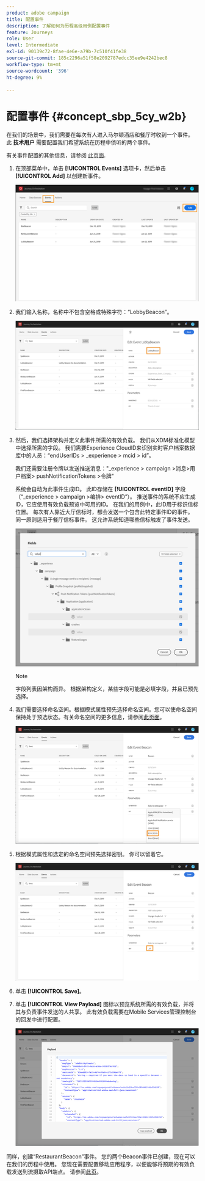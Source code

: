 ```yaml
---
product: adobe campaign
title: 配置事件
description: 了解如何为历程高级用例配置事件
feature: Journeys
role: User
level: Intermediate
exl-id: 90139c72-8fae-4e6e-a79b-7c510f41fe38
source-git-commit: 185c2296a51f58e2092787edcc35ee9e4242bec8
workflow-type: tm+mt
source-wordcount: '396'
ht-degree: 9%

---
```


# 配置事件 {#concept_sbp_5cy_w2b}

在我们的场景中，我们需要在每次有人进入马尔顿酒店和餐厅时收到一个事件。 此 **技术用户** 需要配置我们希望系统在历程中侦听的两个事件。

有关事件配置的其他信息，请参阅 [此页面](../event/about-events.md).

1. 在顶部菜单中，单击 **[!UICONTROL Events]** 选项卡，然后单击 **[!UICONTROL Add]** 以创建新事件。

   ![](../assets/journeyuc1_1.png)

1. 我们输入名称，名称中不包含空格或特殊字符：“LobbyBeacon”。

   ![](../assets/journeyuc2_1.png)

1. 然后，我们选择架构并定义此事件所需的有效负载。 我们从XDM标准化模型中选择所需的字段。 我们需要Experience CloudID来识别实时客户档案数据库中的人员：“endUserIDs > _experience > mcid > id”。

   我们还需要注册令牌以发送推送消息：&quot;_experience > campaign >消息>用户档案> pushNotificationTokens >令牌&quot;

   系统会自动为此事件生成ID。 此ID存储在 **[!UICONTROL eventID]** 字段（“_experience > campaign >编排> eventID”）。 推送事件的系统不应生成ID，它应使用有效负载预览中可用的ID。 在我们的用例中，此ID用于标识信标位置。 每次有人靠近大厅信标时，都会发送一个包含此特定事件ID的事件。 同一原则适用于餐厅信标事件。 这允许系统知道哪些信标触发了事件发送。

   ![](../assets/journeyuc2_2.png)

   >[!NOTE]
   >
   >字段列表因架构而异。 根据架构定义，某些字段可能是必填字段，并且已预先选择。

1. 我们需要选择命名空间。根据模式属性预先选择命名空间。您可以使命名空间保持处于预选状态。有关命名空间的更多信息，请参阅[此页面](../event/selecting-the-namespace.md)。

   ![](../assets/journeyuc2_4.png)

1. 根据模式属性和选定的命名空间预先选择密钥。 你可以留着它。

   ![](../assets/journeyuc2_4bis.png)

1. 单击 **[!UICONTROL Save]**。

1. 单击 **[!UICONTROL View Payload]** 图标以预览系统所需的有效负载，并将其与负责事件发送的人共享。  此有效负载需要在Mobile Services管理控制台的回发中进行配置。

   ![](../assets/journeyuc2_5.png)

同样，创建“RestaurantBeacon”事件。 您的两个Beacon事件已创建，现在可以在我们的历程中使用。 您现在需要配置移动应用程序，以便能够将预期的有效负载发送到流摄取API端点。 请参阅[此页](../event/additional-steps-to-send-events-to-journey-orchestration.md)。
